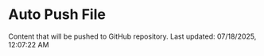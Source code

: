 # Auto Push File

Content that will be pushed to GitHub repository.
Last updated: 07/18/2025, 12:07:22 AM